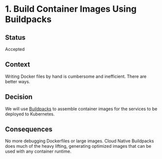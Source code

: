 # 1. Build Container Images Using Buildpacks

## Status
Accepted

## Context
Writing Docker files by hand is cumbersome and inefficient. There are better ways.

## Decision
We will use  [Buildpacks](https://buildpacks.io/) to assemble container images for the services to be deployed to Kubernetes.

## Consequences
No more debugging Dockerfiles or large images. Cloud Native Buildpacks does much of the heavy lifting, generating optimized images that can be used with any container runtime.